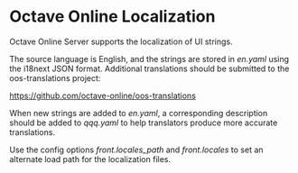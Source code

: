 Octave Online Localization
==========================

Octave Online Server supports the localization of UI strings.

The source language is English, and the strings are stored in *en.yaml* using the i18next JSON format.  Additional translations should be submitted to the oos-translations project:

https://github.com/octave-online/oos-translations

When new strings are added to *en.yaml*, a corresponding description should be added to *qqq.yaml* to help translators produce more accurate translations.

Use the config options *front.locales_path* and *front.locales* to set an alternate load path for the localization files.
